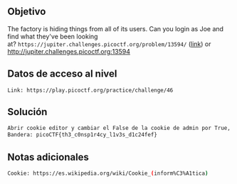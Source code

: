 ## Objetivo
The factory is hiding things from all of its users. Can you login as Joe and find what they've been looking at? `https://jupiter.challenges.picoctf.org/problem/13594/` ([link](https://jupiter.challenges.picoctf.org/problem/13594/)) or http://jupiter.challenges.picoctf.org:13594
## Datos de acceso al nivel
```
Link: https://play.picoctf.org/practice/challenge/46
```
## Solución

```bash
Abrir cookie editor y cambiar el False de la cookie de admin por True, cargar de nuevo la pagina y aparecera la bandera
Bandera: picoCTF{th3_c0nsp1r4cy_l1v3s_d1c24fef}

```
## Notas adicionales
```bash
Cookie: https://es.wikipedia.org/wiki/Cookie_(inform%C3%A1tica)

```